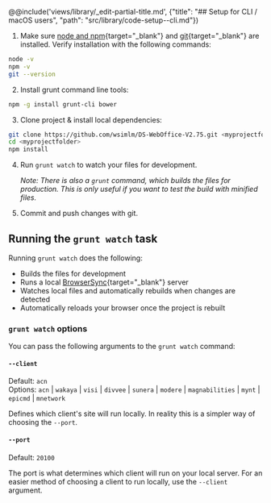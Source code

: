 @@include('views/library/_edit-partial-title.md', {"title": "## Setup for CLI / macOS users", "path": "src/library/code-setup--cli.md"})

1. Make sure [node and npm](https://nodejs.org/en/download){target="_blank"} and [git](https://git-scm.com/downloads){target="_blank"} are installed. Verify installation with the following commands:

```bash
node -v
npm -v
git --version
```

2. Install grunt command line tools:

```bash
npm -g install grunt-cli bower
```

3. Clone project & install local dependencies:

```bash
git clone https://github.com/wsimlm/DS-WebOffice-V2.75.git <myprojectfolder>
cd <myprojectfolder>
npm install
```

4. Run `grunt watch` to watch your files for development.

    _Note: There is also a `grunt` command, which builds the files for production. This is only useful if you want to test the build with minified files._

5. Commit and push changes with git.

## Running the `grunt watch` task

Running `grunt watch` does the following:

- Builds the files for development
- Runs a local [BrowserSync](https://www.browsersync.io/docs/){target="_blank"} server
- Watches local files and automatically rebuilds when changes are detected
- Automatically reloads your browser once the project is rebuilt

### `grunt watch` options

You can pass the following arguments to the `grunt watch` command:

#### `--client`

Default: `acn` <br/>
Options: `acn` | `wakaya` | `visi` | `divvee` | `sunera` | `modere` | `magnabilities` | `mynt` | `epicmd` | `mnetwork`

Defines which client's site will run locally. In reality this is a simpler way of choosing the `--port`.

#### `--port`

Default: `20100`

The port is what determines which client will run on your local server. For an easier method of choosing a client to run locally, use the `--client` argument.